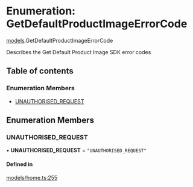 # Enumeration: GetDefaultProductImageErrorCode

[models](../wiki/models).GetDefaultProductImageErrorCode

Describes the Get Default Product Image SDK error codes

## Table of contents

### Enumeration Members

- [UNAUTHORISED\_REQUEST](../wiki/models.GetDefaultProductImageErrorCode#unauthorised_request)

## Enumeration Members

### UNAUTHORISED\_REQUEST

• **UNAUTHORISED\_REQUEST** = ``"UNAUTHORISED_REQUEST"``

#### Defined in

[models/home.ts:255](https://gitlab.com/baliganikhil/blackmirror-sdk/-/blob/349365c/src/models/home.ts#L255)
